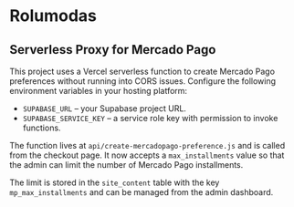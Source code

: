 # Rolumodas

## Serverless Proxy for Mercado Pago

This project uses a Vercel serverless function to create Mercado Pago
preferences without running into CORS issues. Configure the following
environment variables in your hosting platform:

- `SUPABASE_URL` – your Supabase project URL.
- `SUPABASE_SERVICE_KEY` – a service role key with permission to invoke
  functions.

The function lives at `api/create-mercadopago-preference.js` and is
called from the checkout page. It now accepts a `max_installments` value
so that the admin can limit the number of Mercado Pago installments.

The limit is stored in the `site_content` table with the key
`mp_max_installments` and can be managed from the admin dashboard.
